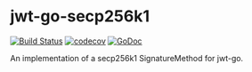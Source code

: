 # jwt-go-secp256k1

[![Build Status](https://img.shields.io/travis/ureeves/jwt-go-secp256k1?style=flat-square)](https://travis-ci.org/ureeves/jwt-go-secp256k1)
[![codecov](https://img.shields.io/codecov/c/github/ureeves/jwt-go-secp256k1?style=flat-square)](https://codecov.io/gh/ureeves/jwt-go-secp256k1)
[![GoDoc](https://img.shields.io/badge/godoc-reference-%235272B4?style=flat-square)](https://godoc.org/github.com/ureeves/jwt-go-secp256k1)

An implementation of a secp256k1 SignatureMethod for jwt-go.
